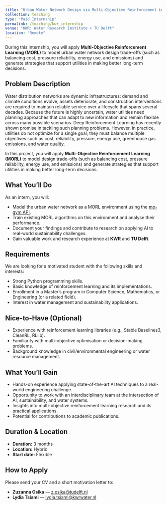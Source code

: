 ```yaml
---
title: "Urban Water Network Design via Multi-Objective Reinforcement Learning"
collection: teaching
type: "Paid Internship"
permalink: /teaching/kwr_internship
venue: "KWR: Water Research Institute + TU Delft"
location: "Remote"
---
```


During this internship, you will apply **Multi-Objective Reinforcement Learning (MORL)** to model urban water network design trade-offs (such as balancing cost, pressure reliability, energy use, and emissions) and generate strategies that support utilities in making better long-term decisions.

## Problem Description
Water distribution networks are dynamic infrastructures: demand and climate conditions evolve, assets deteriorate, and construction interventions are required to maintain reliable service over a lifecycle that spans several decades. Because the future is highly uncertain, water utilities need planning approaches that can adapt to new information and remain flexible across many possible scenarios. Deep Reinforcement Learning has recently shown promise in tackling such planning problems. However, in practice, utilities do not optimize for a single goal; they must balance multiple objectives such as cost, reliability, pressure, energy use, greenhouse gas emissions, and water quality. 

In this project, you will apply **Multi-Objective Reinforcement Learning (MORL)** to model design trade-offs (such as balancing cost, pressure reliability, energy use, and emissions) and generate strategies that support utilities in making better long-term decisions.

## What You’ll Do
As an intern, you will:
- Model the urban water network as a MORL environment using the [mo-gym API](https://github.com/Farama-Foundation/mo-gym).
- Train existing MORL algorithms on this environment and analyse their performance.
- Document your findings and contribute to research on applying AI to real-world sustainability challenges.
- Gain valuable work and research experience at **KWR** and **TU Delft**.

## Requirements
We are looking for a motivated student with the following skills and interests:
- Strong Python programming skills.
- Basic knowledge of reinforcement learning and its implementations.
- Enrollment in a Master’s program in Computer Science, Mathematics, or Engineering (or a related field).
- Interest in water management and sustainability applications.

## Nice-to-Have (Optional)
- Experience with reinforcement learning libraries (e.g., Stable Baselines3, CleanRL, RLlib).
- Familiarity with multi-objective optimisation or decision-making problems.
- Background knowledge in civil/environmental engineering or water resource management.

## What You’ll Gain
- Hands-on experience applying state-of-the-art AI techniques to a real-world engineering challenge.
- Opportunity to work with an interdisciplinary team at the intersection of AI, sustainability, and water systems.
- Insights into multi-objective reinforcement learning research and its practical applications.
- Potential for contributions to academic publications.

## Duration & Location
- **Duration:** 3 months  
- **Location:** Hybrid  
- **Start date:** Flexible  

## How to Apply
Please send your CV and a short motivation letter to:
- **Zuzanna Osika** — [z.osika@tudelft.nl](mailto:z.osika@tudelft.nl)  
- **Lydia Tsiami** — [lydia.tsiami@kwrwater.nl](mailto:lydia.tsiami@kwrwater.nl)
